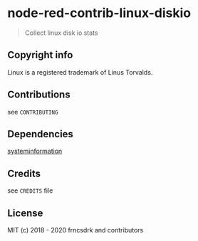 node-red-contrib-linux-diskio
===

> Collect linux disk io stats

## Copyright info

Linux is a registered trademark of Linus Torvalds.

## Contributions

see `CONTRIBUTING`

## Dependencies

[systeminformation](https://github.com/sebhildebrandt/systeminformation)

## Credits

see `CREDITS` file

## License

MIT (c) 2018 - 2020 frncsdrk and contributors
